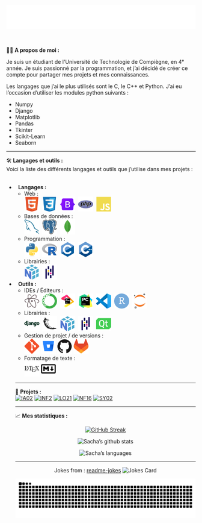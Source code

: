 <img src="https://github.com/sacha-sz/sacha-sz/blob/main/name.svg" title="Name" alt="sacha-sz"/>&nbsp;
---


:technologist: <b>A propos de moi :</b></summary><br>

Je suis un étudiant de l'Université de Technologie de Compiègne, en 4ᵉ année.
Je suis passionné par la programmation, et j’ai décidé de créer ce compte pour partager mes projets et mes connaissances.

Les langages que j’ai le plus utilisés sont le C, le C++ et Python.
J’ai eu l’occasion d’utiliser les modules python suivants :
- Numpy
- Django
- Matplotlib
- Pandas
- Tkinter
- Scikit-Learn
- Seaborn
---


:hammer_and_wrench: <b>Langages et outils :</b></summary><br>
Voici la liste des différents langages et outils que j’utilise dans mes projets :<br><br>
<ul>
  
  
  <li>&nbsp; <b>Langages :</b>
  
  <ul>
  <li>
  Web :<br>  
  <img src="https://github.com/devicons/devicon/blob/master/icons/html5/html5-original.svg" title="HTML5" alt="HTML" width="40" height="40"/>&nbsp;
  <img src="https://github.com/devicons/devicon/blob/master/icons/css3/css3-original.svg"  title="CSS3" alt="CSS" width="40" height="40"/>&nbsp;
  <img src="https://github.com/devicons/devicon/blob/master/icons/bootstrap/bootstrap-original.svg" title="Bootstrap" alt="Bootstrap" width="40" height="40"/>&nbsp;
  <img src="https://github.com/devicons/devicon/blob/master/icons/php/php-original.svg" title="php" alt="php" width="40" height="40"/>&nbsp;
 <img src="https://github.com/devicons/devicon/blob/master/icons/javascript/javascript-plain.svg" title="Javascript" alt="Javascript" width="40" height="40"/>&nbsp;

  </li>

  <li>
  Bases de données :<br>  
  <img src="https://github.com/devicons/devicon/blob/master/icons/mysql/mysql-original.svg" title="mysql" alt="mysql" width="40" height="40"/>&nbsp;
  <img src="https://github.com/devicons/devicon/blob/master/icons/postgresql/postgresql-original.svg" title="postgresql" alt="postgresql" width="40" height="40"/>&nbsp;
  <img src="https://github.com/devicons/devicon/blob/master/icons/mongodb/mongodb-original.svg" title="mongodb" alt="mongodb" width="40"/>&nbsp;
  </li>

  <li>
  Programmation :<br>  
  <img src="https://github.com/devicons/devicon/blob/master/icons/python/python-original.svg" title="python"  alt="python" width="40" height="40"/>&nbsp;
  <img src="https://github.com/devicons/devicon/blob/master/icons/r/r-original.svg" title="R"  alt="R" width="40" height="40"/>&nbsp;
  <img src="https://github.com/devicons/devicon/blob/master/icons/c/c-original.svg" title="C" alt="C" width="40" height="40"/>&nbsp;
  <img src="https://github.com/devicons/devicon/blob/master/icons/cplusplus/cplusplus-original.svg" title="Cplusplus" alt="Cplusplus" width="40" height="40"/>&nbsp;
  </li>

  <li>
  Librairies :<br>  
  <img src="https://github.com/devicons/devicon/blob/master/icons/numpy/numpy-original.svg" title="Numpy"  alt="Numpy" width="40" height="40"/>&nbsp;
  <img src="https://github.com/devicons/devicon/blob/master/icons/pandas/pandas-original.svg" title="Pandas"  alt="Pandas" width="40" height="40"/>&nbsp;
  </li>
  </ul>

    
  <li>&nbsp; <b>Outils :</b>
    
  <ul>
  <li>
  IDEs / Éditeurs : <br>
  <img src="https://github.com/devicons/devicon/blob/master/icons/atom/atom-original.svg" title="Atom" alt="Atom" width="40" height="40"/>&nbsp;
      <img src="https://github.com/devicons/devicon/blob/master/icons/anaconda/anaconda-original.svg" title="Anaconda" alt="Anaconda" width="40" height="40"/>&nbsp;
  <img src="https://github.com/devicons/devicon/blob/master/icons/jetbrains/jetbrains-original.svg" title="jetbrains" alt="jetbrains" width="40" height="40"/>&nbsp;
  <img src="https://github.com/devicons/devicon/blob/master/icons/pycharm/pycharm-original.svg" title="pycharm" alt="pycharm" width="40" height="40"/>&nbsp;
  <img src="https://github.com/devicons/devicon/blob/master/icons/vscode/vscode-original.svg" title="vscode" alt="vscode" width="40" height="40"/>&nbsp;
  <img src="https://github.com/devicons/devicon/blob/master/icons/rstudio/rstudio-original.svg" title="Rstudio" alt="Rstudio" width="40" height="40"/>&nbsp;
  <img src="https://github.com/devicons/devicon/blob/master/icons/jupyter/jupyter-original.svg" title="jupyter" alt="jupyter" width="40" height="40"/>&nbsp;
  </li>

  <li>
  Librairies : <br>
  <img src="https://github.com/devicons/devicon/blob/master/icons/django/django-plain-wordmark.svg" title="Django" alt="Django" width="40" height="40"/>&nbsp;
  <img src="https://github.com/devicons/devicon/blob/master/icons/flask/flask-original.svg" title="Flask" alt="Flask" width="40" height="40"/>&nbsp;
  <img src="https://github.com/devicons/devicon/blob/master/icons/numpy/numpy-original.svg" title="numpy" alt="numpy" width="40" height="40"/>&nbsp;
  <img src="https://github.com/devicons/devicon/blob/master/icons/pandas/pandas-original.svg" title="pandas" alt="pandas" width="40" height="40"/>&nbsp;
  <img src="https://github.com/devicons/devicon/blob/master/icons/qt/qt-original.svg" title="QT"  alt="QT" width="40" height="40"/>&nbsp;
  </li>


  <li>
  Gestion de projet / de versions :<br>
  <img src="https://github.com/devicons/devicon/blob/master/icons/git/git-original.svg" title="Git" alt="Git" width="40" height="40"/>
  <img src="https://github.com/devicons/devicon/blob/master/icons/bitbucket/bitbucket-original.svg" title="Bitbucket" alt="Bitbucket" width="40" height="40"/>
  <img src="https://github.com/devicons/devicon/blob/master/icons/github/github-original.svg" title="Github" alt="Github" width="40" height="40"/>
  <img src="https://github.com/devicons/devicon/blob/master/icons/gitlab/gitlab-original.svg" title="Gitlab" alt="Gitlab" width="40" height="40"/>
  </li>

  <li>
  Formatage de texte :<br>
  <img src="https://github.com/devicons/devicon/blob/master/icons/latex/latex-original.svg" title="Latex" alt="Latex" width="40" height="40"/>
  <img src="https://github.com/devicons/devicon/blob/master/icons/markdown/markdown-original.svg" title="markdown" alt="markdown" width="40" height="40"/>
  </li>

    
  </li>
    
    
</ul>

---

:notebook_with_decorative_cover: <b>Projets :</b></summary><br>
[![IA02](https://github-readme-stats.vercel.app/api/pin/?username=sacha-sz&theme=transparent&repo=UTC-IA02)](https://github.com/sacha-sz/UTC-IA02)
[![INF2](https://github-readme-stats.vercel.app/api/pin/?username=sacha-sz&theme=transparent&repo=UTC-INF2)](https://github.com/sacha-sz/UTC-INF2)
[![LO21](https://github-readme-stats.vercel.app/api/pin/?username=sacha-sz&theme=transparent&repo=UTC-LO21)](https://github.com/sacha-sz/UTC-LO21)
[![NF16](https://github-readme-stats.vercel.app/api/pin/?username=sacha-sz&theme=transparent&repo=UTC-NF16)](https://github.com/sacha-sz/UTC-NF16)
[![SY02](https://github-readme-stats.vercel.app/api/pin/?username=sacha-sz&theme=transparent&repo=UTC-SY02)](https://github.com/sacha-sz/UTC-SY02)

---


:chart_with_upwards_trend: <b>Mes statistiques :</b></summary><br>
<div align="center">

  [![GitHub Streak](https://streak-stats.demolab.com?user=sacha-sz&theme=transparent&locale=fr&date_format=j%20M%5B%20Y%5D&mode=weekly&card_width=500)](https://git.io/streak-stats)
  
  ![Sacha’s github stats](https://github-readme-stats.vercel.app/api?username=sacha-sz&show_icons=true&theme=transparent&custom_title=Statistiques%20Github&card_width=500)

  ![Sacha’s languages](https://github-readme-stats.vercel.app/api/top-langs/?username=sacha-sz&layout=compact&theme=transparent&custom_title=Langages%20les%20plus%20utilisés&card_width=500&hide=javascript,jupyter%20notebook)


---
<div align="center">
  
  Jokes from : [readme-jokes](https://github.com/ABSphreak/readme-jokes?tab=readme-ov-file)
  ![Jokes Card](https://readme-jokes.vercel.app/api?hideBorder&theme=graywhite) <br>
</div>

![GIF snake](https://github.com/sacha-sz/sacha-sz/blob/output/github-contribution-grid-snake.svg)
